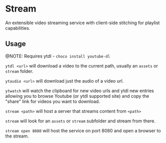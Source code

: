 # Stream

An extensible video streaming service with client-side stitching for playlist capabilities.

## Usage

@NOTE: Requires ytdl - `choco install youtube-dl`

`ytdl <url>` will download a video to the current path, usually an `assets` or `stream` folder.

`ytaudio <url>` will download just the audio of a video url.

`ytwatch` will watch the clipboard for new video urls and ytdl new entries allowing you to browse Youtube (or ytdl supported site) and copy the "share" link for videos you want to download.

`stream <path>` will host a server that streams content from `<path>`

`stream` will look for an `assets` or `stream` subfolder and stream from there.

`stream open 8080` will host the service on port 8080 and open a browser to the stream.
